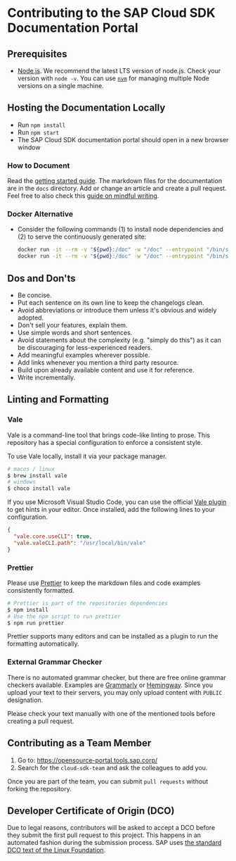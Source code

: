 # Contributing to the SAP Cloud SDK Documentation Portal

## Prerequisites

- [Node.js](https://nodejs.org/en/download/).
  We recommend the latest LTS version of node.js.
  Check your version with `node -v`.
  You can use [`nvm`](https://github.com/nvm-sh/nvm) for managing multiple Node versions on a single machine.

## Hosting the Documentation Locally

- Run `npm install`
- Run `npm start`
- The SAP Cloud SDK documentation portal should open in a new browser window

### How to Document

Read the [getting started guide](https://sap.github.io/cloud-sdk/docs/dzen/getting-started).
The markdown files for the documentation are in the `docs` directory.
Add or change an article and create a pull request.
Feel free to also check this [guide on mindful writing](https://sap.github.io/cloud-sdk/docs/dzen/how-to-write-documentation).

### Docker Alternative

- Consider the following commands (1) to install node dependencies and (2) to serve the continuously generated site:
  ```bash
  docker run -it --rm -v "${pwd}:/doc" -w "/doc" --entrypoint "/bin/sh" node:alpine3.10 -c "npm ci"
  docker run -it --rm -v "${pwd}:/doc" -w "/doc" --entrypoint "/bin/sh" -p 3000:3000 node:alpine3.10 -c "npm run start -- --port 3000 --host 0.0.0.0"
  ```

## Dos and Don'ts

<!-- vale off -->

- Be concise.
- Put each sentence on its own line to keep the changelogs clean.
- Avoid abbreviations or introduce them unless it's obvious and widely adopted.
- Don't sell your features, explain them.
- Use simple words and short sentences.
- Avoid statements about the complexity (e.g. "simply do this") as it can be discouraging for less-experienced readers.
- Add meaningful examples wherever possible.
- Add links whenever you mention a third party resource.
- Build upon already available content and use it for reference.
- Write incrementally.

<!-- vale on -->

## Linting and Formatting

### Vale

Vale is a command-line tool that brings code-like linting to prose.
This repository has a special configuration to enforce a consistent style.

To use Vale locally, install it via your package manager.

```bash
# macos / linux
$ brew install vale
# windows
$ choco install vale
```

If you use Microsoft Visual Studio Code, you can use the official [Vale plugin](https://marketplace.visualstudio.com/items?itemName=errata-ai.vale-server) to get hints in your editor.
Once installed, add the following lines to your configuration.

```json
{
  "vale.core.useCLI": true,
  "vale.valeCLI.path": "/usr/local/bin/vale"
}
```

### Prettier

Please use [Prettier](https://prettier.io/) to keep the markdown files and code examples consistently formatted.

```bash
# Prettier is part of the repositories dependencies
$ npm install
# Use the npm script to run prettier
$ npm run prettier
```

Prettier supports many editors and can be installed as a plugin to run the formatting automatically.

### External Grammar Checker

There is no automated grammar checker, but there are free online grammar checkers available.
Examples are [Grammarly](https://app.grammarly.com/) or [Hemingway](http://www.hemingwayapp.com/).
Since you upload your text to their servers, you may only upload content with `PUBLIC` designation.

Please check your text manually with one of the mentioned tools before creating a pull request.

## Contributing as a Team Member

1. Go to: https://opensource-portal.tools.sap.corp/
2. Search for the `cloud-sdk-team` and ask the colleagues to add you.

Once you are part of the team, you can submit `pull requests` without forking the repository.

## Developer Certificate of Origin (DCO)

Due to legal reasons, contributors will be asked to accept a DCO before they submit the first pull request to this project.
This happens in an automated fashion during the submission process.
SAP uses [the standard DCO text of the Linux Foundation](https://developercertificate.org/).
